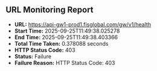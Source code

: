 ## URL Monitoring Report

- **URL:** https://api-gw1-prod1.fisglobal.com/gw/v1/health
- **Start Time:** 2025-09-25T11:49:38.025278
- **End Time:** 2025-09-25T11:49:38.403366
- **Total Time Taken:** 0.378088 seconds
- **HTTP Status Code:** 403
- **Status:** Failure
- **Failure Reason:** HTTP Status Code: 403
